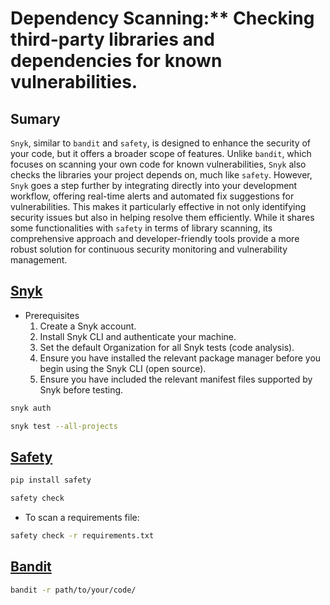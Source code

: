 # Dependency Scanning:** Checking third-party libraries and dependencies for known vulnerabilities.
## Sumary
`Snyk`, similar to `bandit` and `safety`, is designed to enhance the security of your code, but it offers a broader scope of features. Unlike `bandit`, which focuses on scanning your own code for known vulnerabilities, `Snyk` also checks the libraries your project depends on, much like `safety`. However, `Snyk` goes a step further by integrating directly into your development workflow, offering real-time alerts and automated fix suggestions for vulnerabilities. This makes it particularly effective in not only identifying security issues but also in helping resolve them efficiently. While it shares some functionalities with `safety` in terms of library scanning, its comprehensive approach and developer-friendly tools provide a more robust solution for continuous security monitoring and vulnerability management.

## [Snyk](https://docs.snyk.io/scan-using-snyk/supported-languages-and-frameworks/python)
- Prerequisites
    1. Create a Snyk account.
    1. Install Snyk CLI and authenticate your machine.
    1. Set the default Organization for all Snyk tests (code analysis).
    1. Ensure you have installed the relevant package manager before you begin using the Snyk CLI (open source).
    1. Ensure you have included the relevant manifest files supported by Snyk before testing.
```bash
snyk auth

snyk test --all-projects
```

## [Safety](https://pypi.org/project/safety/)
```bash
pip install safety
```
```bash
safety check
```
- To scan a requirements file:
```bash
safety check -r requirements.txt
```

## [Bandit](https://pypi.org/project/bandit/)
```bash
bandit -r path/to/your/code/
```